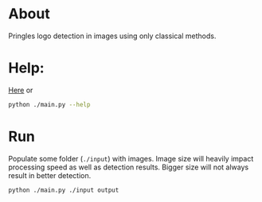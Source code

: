 # About

Pringles logo detection in images using only classical methods.

# Help:

[Here](./HELP.md) or
```sh
python ./main.py --help
```

# Run

Populate some folder (`./input`) with images.
Image size will heavily impact processing speed as well as detection results.
Bigger size will not always result in better detection.

```sh
python ./main.py ./input output
```
